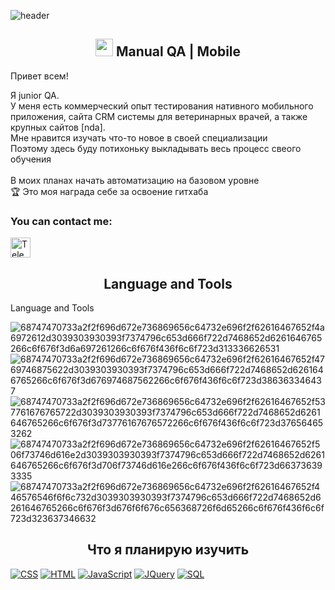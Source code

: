 ![header](https://capsule-render.vercel.app/api?type=waving&color=gradient&height=256&section=header&text=Hello%20World!&fontSize=75&animation=fadeIn&fontAlignY=38&desc=Welcome%20to%20my%20GitHub%20profile!%20%20%20%20%20&descAlignY=51&descAlign=62)

<h2 align="center"><img src="https://media.giphy.com/media/hvRJCLFzcasrR4ia7z/giphy.gif" width="28"> Manual QA | Mobile </h2>
  <p>
  Привет всем! </p>
 Я junior QA. <br> У меня есть коммерческий опыт тестирования нативного мобильного приложения, сайта CRM системы для ветеринарных врачей, а также крупных сайтов [nda]. </br> Мне нравится изучать что-то новое в своей специализации <br> Поэтому здесь буду потихоньку выкладывать весь процесс свеого обучения<br>
<br> В моих планах начать автоматизацию на базовом уровне </br>
  🏆 Это моя награда себе за освоение гитхаба
  
  ### You can contact me:
[<img alt='Telegram' height='32' src='https://upload.wikimedia.org/wikipedia/commons/thumb/8/82/Telegram_logo.svg/2048px-Telegram_logo.svg.png'>](https://t.me/olasttt)


<div align=center><h2>Language and Tools</h2></div>Language and Tools






![68747470733a2f2f696d672e736869656c64732e696f2f62616467652f4a6972612d3039303930393f7374796c653d666f722d7468652d6261646765266c6f676f3d6a697261266c6f676f436f6c6f723d313336626531](https://user-images.githubusercontent.com/118808502/229304093-e347c625-9f3d-42b7-9bef-c2c932eae522.svg)
![68747470733a2f2f696d672e736869656c64732e696f2f62616467652f4769746875622d3039303930393f7374796c653d666f722d7468652d6261646765266c6f676f3d676974687562266c6f676f436f6c6f723d386363346437](https://user-images.githubusercontent.com/118808502/229304462-df0941c1-73a4-40e0-a1cf-3c11eaef155f.svg)
![68747470733a2f2f696d672e736869656c64732e696f2f62616467652f537761676765722d3039303930393f7374796c653d666f722d7468652d6261646765266c6f676f3d73776167676572266c6f676f436f6c6f723d376564653262](https://user-images.githubusercontent.com/118808502/229304464-f79afbad-0f24-44dc-93bd-edc319b097aa.svg)
![68747470733a2f2f696d672e736869656c64732e696f2f62616467652f506f73746d616e2d3039303930393f7374796c653d666f722d7468652d6261646765266c6f676f3d706f73746d616e266c6f676f436f6c6f723d663736393335](https://user-images.githubusercontent.com/118808502/229304465-ae88a21a-4d1f-4740-ab29-b59ce699fe72.svg)
![68747470733a2f2f696d672e736869656c64732e696f2f62616467652f446576546f6f6c732d3039303930393f7374796c653d666f722d7468652d6261646765266c6f676f3d676f6f676c656368726f6d65266c6f676f436f6c6f723d323637346632](https://user-images.githubusercontent.com/118808502/229304468-610db962-c5ec-4ec4-b1fd-174e330efa10.svg)

  

<div align=center><h2>Что я планирую изучить</h2></div>
 <a href="https://github.com/search?q=user%3ADenverCoder1+language%3Acss"><img alt="CSS" src="https://img.shields.io/badge/CSS-1572B6.svg?logo=css3&logoColor=white"></a>
    <a href="https://github.com/search?q=user%3ADenverCoder1+language%3Ahtml"><img alt="HTML" src="https://img.shields.io/badge/HTML-E34F26.svg?logo=html5&logoColor=white"></a>
    <a href="https://github.com/search?q=user%3ADenverCoder1+language%3Ajavascript"><img alt="JavaScript" src="https://img.shields.io/badge/JavaScript-F7DF1E.svg?logo=javascript&logoColor=white"></a>
    <a href="https://github.com/search?q=user%3ADenverCoder1+language%3Ajquery"><img alt="JQuery" src="https://img.shields.io/badge/JQuery-03599C.svg?logo=jquery&logoColor=white"></a>
    <a href="https://github.com/search?q=user%3ADenverCoder1+language%3Asql"><img alt="SQL" src="https://custom-icon-badges.herokuapp.com/badge/SQL-025E8C.svg?logo=database&logoColor=white"></a>
    
